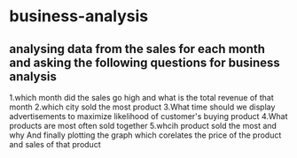 # business-analysis
## analysing data from the sales for each month and asking the following questions for business analysis
 1.which month did the sales go high and what is the total revenue of that month
 2.which city sold the most product
 3.What time should we display advertisements to maximize likelihood of customer's buying product
 4.What products are most often sold together
 5.whcih product sold the most and why
And finally plotting the graph which corelates the price of the product and sales of that product
